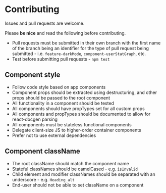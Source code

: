 # Contributing

Issues and pull requests are welcome.

Please **be nice** and read the following before contributing.

- Pull requests must be submitted in their own branch with the first name of the branch being an identifier for the type of pull request being submitted - i.e. `feature-darkMode`, `component-userStatGraph`, etc.
- Test before submitting pull requests - `npm test`

## Component style

- Follow code style based on app components
- Component props should be extracted using destructuring, and other props should be passed to the root component
- All functionality in a component should be tested
- All components should have propTypes set for all custom props
- All components and propTypes should be documented to allow for react-docgen parsing
- All components must be stateless functional components
- Delegate client-size JS to higher-order container components
- Prefer not to use external dependencies

## Component className

- The root className should match the component name
- Stateful classNames should be camelCased - e.g. `isInvalid`
- Child element and modifier classNames should be separated with an underscore - e.g. `Heading_alt`
- End-user should not be able to set className on a component
